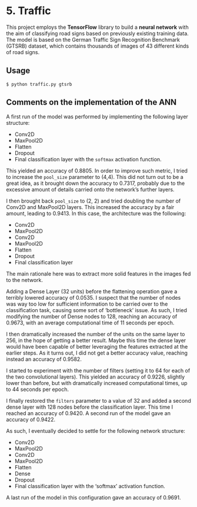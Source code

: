 # 5. Traffic

This project employs the **TensorFlow** library to build a **neural network** with the aim of classifying road signs based on previously existing training data.
The model is based on the German Traffic Sign Recognition Benchmark (GTSRB) dataset, which contains thousands of images of 43 different kinds of road signs.

## Usage

`$ python traffic.py gtsrb`

## Comments on the implementation of the ANN

A first run of the model was performed by implementing the following layer structure:

- Conv2D 
- MaxPool2D
- Flatten
- Dropout
- Final classification layer with the `softmax` activation function.

This yielded an accuracy of 0.8805. In order to improve such metric, I tried to increase the `pool_size` parameter to (4,4). This did not turn out to be a great idea, as it brought down the accuracy to 0.7317, probably due to the excessive amount of details carried onto the network’s further layers.

I then brought back `pool_size` to (2, 2) and tried doubling the number of Conv2D and MaxPool2D layers. This increased the accuracy by a fair amount, leading to 0.9413. In this case, the architecture was the following:

- Conv2D
- MaxPool2D 
- Conv2D
- MaxPool2D
- Flatten
- Dropout
- Final classification layer

The main rationale here was to extract more solid features in the images fed to the network.

Adding a Dense Layer (32 units) before the flattening operation gave a terribly lowered accuracy of 0.0535. I suspect that the number of nodes was way too low for sufficient information to be carried over to the classification task, causing some sort of ‘bottleneck’ issue.
As such, I tried modifying the number of Dense nodes to 128, reaching an accuracy of 0.9673, with an average computational time of 11 seconds per epoch.

I then dramatically increased the number of the units on the same layer to 256, in the hope of getting a better result. Maybe this time the dense layer would have been capable of better leveraging the features extracted at the earlier steps.
As it turns out, I did not get a better accuracy value, reaching instead an accuracy of 0.9582.

I started to experiment with the number of filters (setting it to 64 for each of the two convolutional layers). This yielded an accuracy of 0.9226, slightly lower than before, but with dramatically increased computational times, up to 44 seconds per epoch.

I finally restored the `filters` parameter to a value of 32 and added a second dense layer with 128 nodes before the classification layer. This time I reached an accuracy of 0.9420.  A second run of the model gave an accuracy of 0.9422.

As such, I eventually decided to settle for the following network structure:

- Conv2D 
- MaxPool2D
- Conv2D
- MaxPool2D
- Flatten
- Dense
- Dropout
- Final classification layer with the ‘softmax’ activation function.

A last run of the model in this configuration gave an accuracy of 0.9691.
